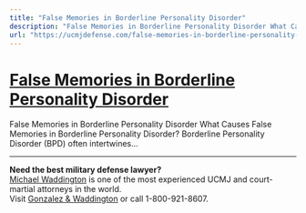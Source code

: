 ```yaml
---
title: "False Memories in Borderline Personality Disorder"
description: "False Memories in Borderline Personality Disorder What Causes False Memories in Borderline Personality Disorder? Borderline Personality Disorder (BPD) often intertwines..."
url: "https://ucmjdefense.com/false-memories-in-borderline-personality-disorder.html"
---
```


# [False Memories in Borderline Personality Disorder](https://ucmjdefense.com/false-memories-in-borderline-personality-disorder.html)

False Memories in Borderline Personality Disorder What Causes False Memories in Borderline Personality Disorder? Borderline Personality Disorder (BPD) often intertwines...

---

**Need the best military defense lawyer?**  
[Michael Waddington](https://ucmjdefense.com/attorneys/michael-stewart-waddington-partner.html) is one of the most experienced UCMJ and court-martial attorneys in the world.  
Visit [Gonzalez & Waddington](https://ucmjdefense.com) or call 1-800-921-8607.

